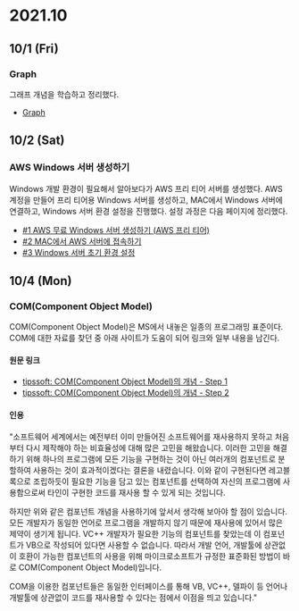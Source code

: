 # 2021.10

## 10/1 (Fri)

### Graph

그래프 개념을 학습하고 정리했다.

* [Graph](/Algorithm/DataStructure/Graph.md)

## 10/2 (Sat)

### AWS Windows 서버 생성하기

Windows 개발 환경이 필요해서 알아보다가 AWS 프리 티어 서버를 생성했다. AWS 계정을 만들어 프리 티어용 Windows 서버를 생성하고, MAC에서 Windows 서버에 연결하고, Windows 서버 환경 설정을 진행했다. 설정 과정은 다음 페이지에 정리했다.

* [#1 AWS 무료 Windows 서버 생성하기 (AWS 프리 티어)](/Virtualization/AWS/01_Create_EC2_Server.md)
* [#2 MAC에서 AWS 서버에 접속하기](/Virtualization/AWS/02_Connect_EC2_from_MAC.md)
* [#3 Windows 서버 초기 환경 설정](/Virtualization/AWS/03_Windows_Server_Initial_Setting.md)

## 10/4 (Mon)

### COM(Component Object Model)

COM(Component Object Model)은 MS에서 내놓은 일종의 프로그래밍 표준이다. COM에 대한 자료를 찾던 중 아래 사이트가 도움이 되어 링크와 일부 내용을 남긴다.

#### 원문 링크

- [tipssoft: COM(Component Object Model)의 개념 - Step 1](http://www.tipssoft.com/bulletin/board.php?bo_table=FAQ&wr_id=762)
- [tipssoft: COM(Component Object Model)의 개념 - Step 2](http://www.tipssoft.com/bulletin/board.php?bo_table=FAQ&wr_id=763)

#### 인용

"소프트웨어 세계에서는 예전부터 이미 만들어진 소프트웨어를 재사용하지 못하고 처음부터 다시 제작해야 하는 비효율성에 대해 많은 고민을 해왔습니다. 이러한 고민을 해결하기 위해 하나의 프로그램에 모든 기능을 구현하는 것이 아닌 여러개의 컴포넌트로 분할하여 사용하는 것이 효과적이겠다는 결론을 내렸습니다. 이와 같이 구현된다면 레고블록으로 조립하듯이 필요한 기능을 담고 있는 컴포넌트를 선택하여 자신의 프로그램에 사용함으로써 타인이 구현한 코드를 재사용 할 수 있게 되는 것입니다. 
 
하지만 위와 같은 컴포넌트 개념을 사용하기에 앞서서 생각해 보아야 할 점이 있습니다. 모든 개발자가 동일한 언어로 프로그램을 개발하지 않기 때문에 재사용에 있어서 많은 제약이 생기게 됩니다. VC++ 개발자가 필요한 기능의 컴포넌트를 찾았는데 이 컴포넌트가 VB으로 작성되어 있다면 사용할 수 없습니다. 따라서 개발 언어, 개발툴에 상관없이 호환이 가능한 컴포넌트의 사용을 위해 마이크로소프트가 규정한 표준화된 방법이 바로 COM(Component Object Model)입니다. 
 
COM을 이용한 컴포넌트들은 동일한 인터페이스를 통해 VB, VC++, 델파이 등 언어나 개발툴에 상관없이 코드를 재사용할 수 있다는 점에서 이점을 띄고 있습니다."